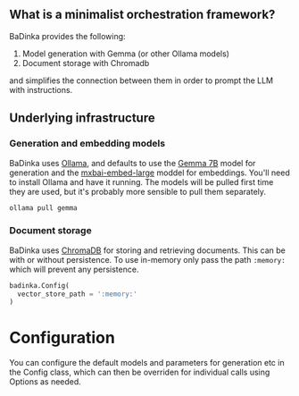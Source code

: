 

## What is a minimalist orchestration framework?

BaDinka provides the following:

1. Model generation with Gemma (or other Ollama models)
2. Document storage with Chromadb

and simplifies the connection between them in order to prompt the LLM with
instructions.

## Underlying infrastructure

### Generation and embedding models

BaDinka uses [Ollama](), and defaults to use the [Gemma 7B]() model for
generation and the [mxbai-embed-large]() moddel for embeddings. You'll
need to install Ollama and have it running. The models will be pulled
first time they are used, but it's probably more sensible to pull them
separately.

```bash
ollama pull gemma
```

### Document storage

BaDinka uses [ChromaDB]() for storing and retrieving documents. This can
be with or without persistence. To use in-memory only pass the path
`:memory:` which will prevent any persistence.

```python
badinka.Config(
  vector_store_path = ':memory:'
)
```

# Configuration

You can configure the default models and parameters for generation etc in the
Config class, which can then be overriden for individual calls using Options
as needed.


